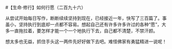 #【生命⋅修行】如何行愿（二百九十六）

从尝试开始每日写作，断断续续坚持到现在，已经接近一年，快写了三百篇了。事虽小，坚持执行到底却一点都不容易。想起自己还有许多许多许过的各种“愿”，大多一直拖拉着，要怎样才能一个一个地执行下去，自己都不清楚，不禁汗颜。

想太多也无益，抓住手头这一两件先好好做下去吧。难怪佛家有勇猛精进一说呢！